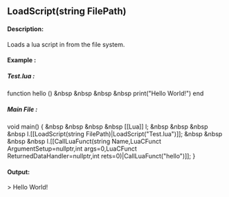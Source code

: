## LoadScript(string FilePath)
#### Description:
Loads a lua script in from the file system.
#### Example :

##### Test.lua :
function hello () 
&nbsp &nbsp &nbsp &nbsp print("Hello World!")
end

##### Main File :
void main() {
&nbsp &nbsp &nbsp &nbsp [[Lua]] l;
&nbsp &nbsp &nbsp &nbsp l.[[LoadScript(string FilePath)|LoadScript("Test.lua")]];
&nbsp &nbsp &nbsp &nbsp l.[[CallLuaFunct(string Name,LuaCFunct ArgumentSetup=nullptr,int args=0,LuaCFunct ReturnedDataHandler=nullptr,int rets=0)|CallLuaFunct("hello")]];
}

#### Output:
\> Hello World!